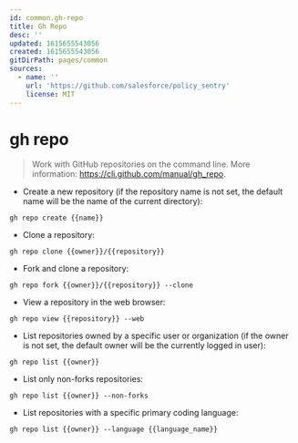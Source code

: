 ```yaml
---
id: common.gh-repo
title: Gh Repo
desc: ''
updated: 1615655543056
created: 1615655543056
gitDirPath: pages/common
sources:
  - name: ''
    url: 'https://github.com/salesforce/policy_sentry'
    license: MIT
---
```

# gh repo

> Work with GitHub repositories on the command line.
> More information: <https://cli.github.com/manual/gh_repo>.

- Create a new repository (if the repository name is not set, the default name will be the name of the current directory):

`gh repo create {{name}}`

- Clone a repository:

`gh repo clone {{owner}}/{{repository}}`

- Fork and clone a repository:

`gh repo fork {{owner}}/{{repository}} --clone`

- View a repository in the web browser:

`gh repo view {{repository}} --web`

- List repositories owned by a specific user or organization (if the owner is not set, the default owner will be the currently logged in user):

`gh repo list {{owner}}`

- List only non-forks repositories:

`gh repo list {{owner}} --non-forks`

- List repositories with a specific primary coding language:

`gh repo list {{owner}} --language {{language_name}}`

